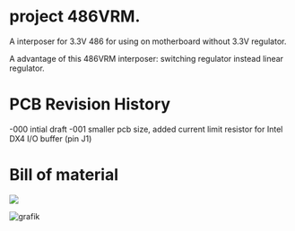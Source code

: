 # project  486VRM.
A interposer for  3.3V 486  for using on motherboard without 3.3V regulator.

A advantage of this  486VRM interposer: switching regulator instead linear regulator.
# PCB Revision History
-000 intial draft
-001 smaller pcb size, added current limit resistor for Intel DX4 I/O buffer (pin J1)
# Bill of material
[![](gerber/486VRM.csv')](#bom)

![grafik](https://github.com/matt1187/486VRM/assets/155289528/72c69535-1fac-49f1-8d76-10e1ec1bf26c)
